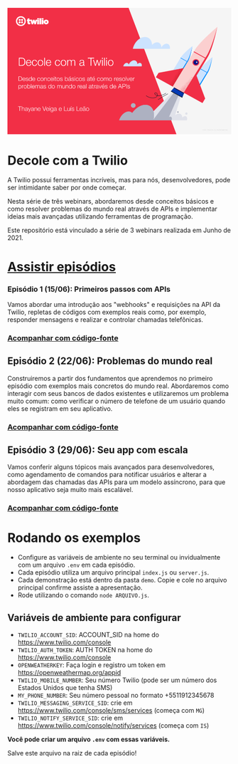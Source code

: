 ![Decole com a Twilio](decole.png)
# Decole com a Twilio

A Twilio possui ferramentas incríveis, mas para nós, desenvolvedores, pode ser intimidante saber por onde começar.  
  
Nesta série de três webinars, abordaremos desde conceitos básicos e como resolver problemas do mundo real através de APIs e implementar ideias mais avançadas utilizando ferramentas de programação.

Este repositório está vinculado a série de 3 webinars realizada em Junho de 2021.

# **[Assistir episódios](https://ahoy.twilio.com/devgen_webinar_liftoff_1_LATAM_BR-1)**
  

### Episódio 1 (15/06): Primeiros passos com APIs

 Vamos abordar uma introdução aos "webhooks" e requisições na API da Twilio, repletas de códigos com exemplos reais como, por exemplo, responder mensagens e realizar e controlar chamadas telefônicas.

 ### [Acompanhar com código-fonte](/episodio_1)
  

## Episódio 2 (22/06): Problemas do mundo real

 Construiremos a partir dos fundamentos que aprendemos no primeiro episódio com exemplos mais concretos do mundo real. Abordaremos como interagir com seus bancos de dados existentes e utilizaremos um problema muito comum: como verificar o número de telefone de um usuário quando eles se registram em seu aplicativo.

 ### [Acompanhar com código-fonte](/episodio_2)


## Episódio 3 (29/06): Seu app com escala

 Vamos conferir alguns tópicos mais avançados para desenvolvedores, como agendamento de comandos para notificar usuários e alterar a abordagem das chamadas das APIs para um modelo assíncrono, para que nosso aplicativo seja muito mais escalável.

 ### [Acompanhar com código-fonte](/episodio_3)

  
  
# Rodando os exemplos
 * Configure as variáveis de ambiente no seu terminal ou invidualmente com um arquivo `.env` em cada episódio.
 * Cada episódio utiliza um arquivo principal `index.js` ou `server.js`.
 * Cada demonstração está dentro da pasta `demo`. Copie e cole no arquivo principal confirme assiste a apresentação.
 * Rode utilizando o comando `node ARQUIVO.js`.

 ## Variáveis de ambiente para configurar

 * `TWILIO_ACCOUNT_SID`: ACCOUNT_SID na home do https://www.twilio.com/console
 * `TWILIO_AUTH_TOKEN`: AUTH TOKEN na home do https://www.twilio.com/console
 * `OPENWEATHERKEY`: Faça login e registro um token em https://openweathermap.org/appid
 * `TWILIO_MOBILE_NUMBER`: Seu número Twilio (pode ser um número dos Estados Unidos que tenha SMS)
 * `MY_PHONE_NUMBER`: Seu número pessoal no formato +5511912345678
 * `TWILIO_MESSAGING_SERVICE_SID`: crie em https://www.twilio.com/console/sms/services (começa com `MG`)
 * `TWILIO_NOTIFY_SERVICE_SID`: crie em https://www.twilio.com/console/notify/services (começa com `IS`)

 **Você pode criar um arquivo `.env` com essas variáveis.**

 Salve este arquivo na raiz de cada episódio!
